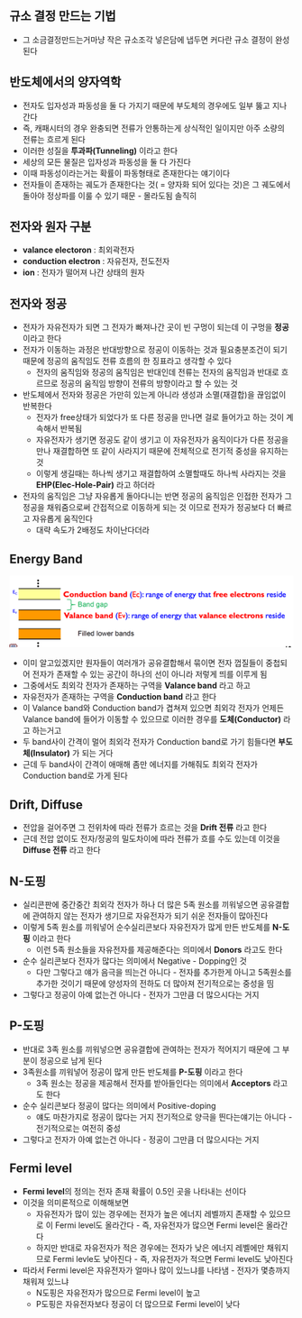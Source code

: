## 규소 결정 만드는 기법

- 그 소금결정만드는거마냥 작은 규소조각 넣은담에 냅두면 커다란 규소 결정이 완성된다

## 반도체에서의 양자역학

- 전자도 입자성과 파동성을 둘 다 가지기 때문에 부도체의 경우에도 일부 뚫고 지나간다
- 즉, 캐패시터의 경우 완충되면 전류가 안통하는게 상식적인 일이지만 아주 소량의 전류는 흐르게 된다
- 이러한 성질을 **투과파(Tunneling)** 이라고 한다
- 세상의 모든 물질은 입자성과 파동성을 둘 다 가진다
- 이때 파동성이라는거는 확률이 파동형태로 존재한다는 얘기이다
- 전자들이 존재하는 궤도가 존재한다는 것( = 양자화 되어 있다는 것)은 그 궤도에서 돌아야 정상파를 이룰 수 있기 때문 - 몰라도됨 솔직히

## 전자와 원자 구분

- **valance electoron** : 최외곽전자
- **conduction electron** : 자유전자, 전도전자
- **ion** : 전자가 떨어져 나간 상태의 원자

## 전자와 정공

- 전자가 자유전자가 되면 그 전자가 빠져나간 곳이 빈 구멍이 되는데 이 구멍을 **정공**이라고 한다
- 전자가 이동하는 과정은 반대방향으로 정공이 이동하는 것과 필요충분조건이 되기 때문에 정공의 움직임도 전류 흐름의 한 징표라고 생각할 수 있다
	- 전자의 움직임와 정공의 움직임은 반대인데 전류는 전자의 움직임과 반대로 흐르므로 정공의 움직임 방향이 전류의 방향이라고 할 수 있는 것
- 반도체에서 전자와 정공은 가만히 있는게 아니라 생성과 소멸(재결합)을 끊임없이 반복한다
	- 전자가 free상태가 되었다가 또 다른 정공을 만나면 걸로 들어가고 하는 것이 계속해서 반복됨
	- 자유전자가 생기면 정공도 같이 생기고 이 자유전자가 움직이다가 다른 정공을 만나 재결합하면 또 같이 사라지기 때문에 전체적으로 전기적 중성을 유지하는 것
	- 이렇게 생길때는 하나씩 생기고 재결합하여 소멸할때도 하나씩 사라지는 것을 **EHP(Elec-Hole-Pair)** 라고 하더라
- 전자의 움직임은 그냥 자유롭게 돌아다니는 반면 정공의 움직임은 인접한 전자가 그 정공을 채워줌으로써 간접적으로 이동하게 되는 것 이므로 전자가 정공보다 더 빠르고 자유롭게 움직인다
	- 대략 속도가 2배정도 차이난다더라

## Energy Band

![%E1%84%87%E1%85%A1%E1%86%AB%E1%84%83%E1%85%A9%E1%84%8E%E1%85%A6,%20P%20N%20%E1%84%83%E1%85%A9%E1%84%91%E1%85%B5%E1%86%BC%20dcd7217a349545c7995690cdf3de033d/image1.png](microelectronics.spring.2021.cse.cnu.ac.kr/images/09_dcd7217a349545c7995690cdf3de033d/image1.png)

- 이미 알고있겠지만 원자들이 여러개가 공유결합해서 묶이면 전자 껍질들이 중첩되어 전자가 존재할 수 있는 공간이 하나의 선이 아니라 저렇게 띄를 이루게 됨
- 그중에서도 최외각 전자가 존재하는 구역을 **Valance band** 라고 하고
- 자유전자가 존재하는 구역을 **Conduction band** 라고 한다
- 이 Valance band와 Conduction band가 겹쳐져 있으면 최외각 전자가 언제든 Valance band에 들어가 이동할 수 있으므로 이러한 경우를 **도체(Conductor)** 라고 하는거고
- 두 band사이 간격이 멀어 최외각 전자가 Conduction band로 가기 힘들다면 **부도체(Insulator)** 가 되는 거다
- 근데 두 band사이 간격이 애매해 좀만 에너지를 가해줘도 최외각 전자가 Conduction band로 가게 된다

## Drift, Diffuse

- 전압을 걸어주면 그 전위차에 따라 전류가 흐르는 것을 **Drift 전류** 라고 한다
- 근데 전압 없이도 전자/정공의 밀도차이에 따라 전류가 흐를 수도 있는데 이것을 **Diffuse 전류** 라고 한다

## N-도핑

- 실리콘판에 중간중간 최외각 전자가 하나 더 많은 5족 원소를 끼워넣으면 공유결합에 관여하지 않는 전자가 생기므로 자유전자가 되기 쉬운 전자들이 많아진다
- 이렇게 5족 원소를 끼워넣어 순수실리콘보다 자유전자가 많게 만든 반도체를 **N-도핑** 이라고 한다
	- 이런 5족 원소들을 자유전자를 제공해준다는 의미에서 **Donors** 라고도 한다
- 순수 실리콘보다 전자가 많다는 의미에서 Negative - Dopping인 것
	- 다만 그렇다고 얘가 음극을 띄는건 아니다 - 전자를 추가한게 아니고 5족원소를 추가한 것이기 때문에 양성자의 전하도 더 많아져 전기적으로는 중성을 띰
- 그렇다고 정공이 아예 없는건 아니다 - 전자가 그만큼 더 많으시다는 거지

## P-도핑

- 반대로 3족 원소를 끼워넣으면 공유결합에 관여하는 전자가 적어지기 때문에 그 부분이 정공으로 남게 된다
- 3족원소를 끼워넣어 정공이 많게 만든 반도체를 **P-도핑** 이라고 한다
	- 3족 원소는 정공을 제공해서 전자를 받아들인다는 의미에서 **Acceptors** 라고도 한다
- 순수 실리콘보다 정공이 많다는 의미에서 Positive-doping
	- 얘도 마찬가지로 정공이 많다는 거지 전기적으로 양극을 띈다는얘기는 아니다 - 전기적으로는 여전히 중성
- 그렇다고 전자가 아예 없는건 아니다 - 정공이 그만큼 더 많으시다는 거지

## Fermi level

- **Fermi level**의 정의는 전자 존재 확률이 0.5인 곳을 나타내는 선이다
- 이것을 의미론적으로 이해해보면
	- 자유전자가 많이 있는 경우에는 전자가 높은 에너지 레벨까지 존재할 수 있으므로 이 Fermi level도 올라간다 - 즉, 자유전자가 많으면 Fermi level은 올라간다
	- 하지만 반대로 자유전자가 적은 경우에는 전자가 낮은 에너지 레벨에만 채워지므로 Fermi levle도 낮아진다 - 즉, 자유전자가 적으면 Fermi level도 낮아진다
- 따라서 Fermi level은 자유전자가 얼마나 많이 있느냐를 나타냄 - 전자가 몇층까지 채워져 있느냐
	- N도핑은 자유전자가 많으므로 Fermi level이 높고
	- P도핑은 자유전자보다 정공이 더 많으므로 Fermi level이 낮다